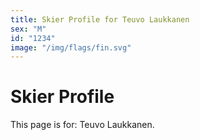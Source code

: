 ```yaml
---
title: Skier Profile for Teuvo Laukkanen
sex: "M"
id: "1234"
image: "/img/flags/fin.svg" 
---
```


# Skier Profile

This page is for: Teuvo Laukkanen.
    